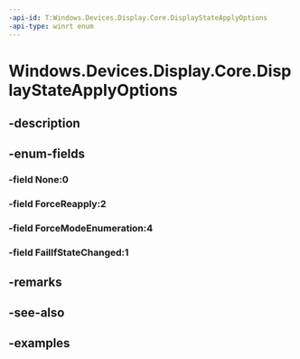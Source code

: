 ```yaml
---
-api-id: T:Windows.Devices.Display.Core.DisplayStateApplyOptions
-api-type: winrt enum
---
```


<!-- Enumeration syntax.
public enum DisplayStateApplyOptions : uint 
-->

# Windows.Devices.Display.Core.DisplayStateApplyOptions

## -description

## -enum-fields
### -field None:0

### -field ForceReapply:2

### -field ForceModeEnumeration:4

### -field FailIfStateChanged:1

## -remarks

## -see-also

## -examples

